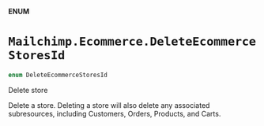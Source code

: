 **ENUM**

# `Mailchimp.Ecommerce.DeleteEcommerceStoresId`

```swift
enum DeleteEcommerceStoresId
```

Delete store

Delete a store. Deleting a store will also delete any associated subresources, including Customers, Orders, Products, and Carts.

